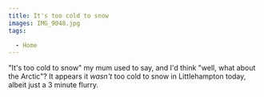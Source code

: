 ```yaml
---
title: It's too cold to snow
images: IMG_9048.jpg
tags:

  - Home
---
```

"It's too cold to snow" my mum used to say, and I'd think "well, what about the Arctic"? It appears it _wasn't_ too cold to snow in Littlehampton today, albeit just a 3 minute flurry. 